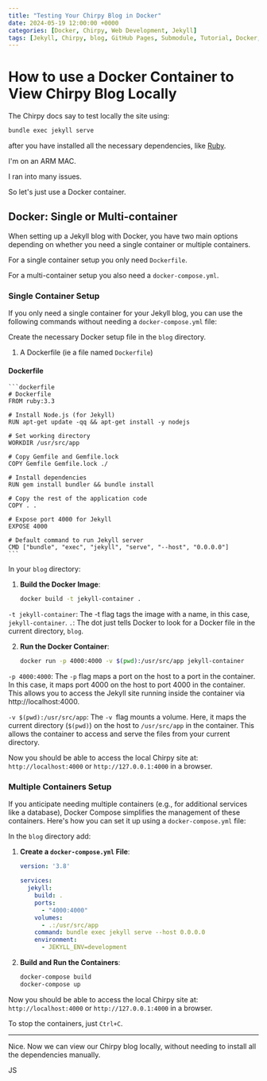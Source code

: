 ```yaml
---
title: "Testing Your Chirpy Blog in Docker"
date: 2024-05-19 12:00:00 +0000
categories: [Docker, Chirpy, Web Development, Jekyll]
tags: [Jekyll, Chirpy, blog, GitHub Pages, Submodule, Tutorial, Docker, Git]
---
```


# How to use a Docker Container to View Chirpy Blog Locally

The Chirpy docs say to test locally the site using:

```bash
bundle exec jekyll serve
```
after you have installed all the necessary dependencies, like [Ruby](https://jekyllrb.com/docs/installation/macos/).

I'm on an ARM MAC. 

I ran into many issues. 

So let's just use a Docker container.


## Docker: Single or Multi-container

When setting up a Jekyll blog with Docker, you have two main options depending on whether you need a single container or multiple containers.

For a single container setup you only need `Dockerfile`.

For a multi-container setup you also need a `docker-compose.yml`.


### Single Container Setup

If you only need a single container for your Jekyll blog, you can use the following commands without needing a `docker-compose.yml` file:

Create the necessary Docker setup file in the `blog` directory.

1. A Dockerfile (ie a file named `Dockerfile`)

#### Dockerfile

    ```dockerfile
    # Dockerfile
    FROM ruby:3.3

    # Install Node.js (for Jekyll)
    RUN apt-get update -qq && apt-get install -y nodejs

    # Set working directory
    WORKDIR /usr/src/app

    # Copy Gemfile and Gemfile.lock
    COPY Gemfile Gemfile.lock ./

    # Install dependencies
    RUN gem install bundler && bundle install

    # Copy the rest of the application code
    COPY . .

    # Expose port 4000 for Jekyll
    EXPOSE 4000

    # Default command to run Jekyll server
    CMD ["bundle", "exec", "jekyll", "serve", "--host", "0.0.0.0"]
    ```

In your `blog` directory:

1. **Build the Docker Image**:
    ```sh
    docker build -t jekyll-container .
    ```

`-t jekyll-container`: The -t flag tags the image with a name, in this case, `jekyll-container`.
`.`: The dot just tells Docker to look for a Docker file in the current directory, `blog`.

2. **Run the Docker Container**:
    ```sh
    docker run -p 4000:4000 -v $(pwd):/usr/src/app jekyll-container
    ```

`-p 4000:4000`: The `-p` flag maps a port on the host to a port in the container. In this case, it maps port 4000 on the host to port 4000 in the container. This allows you to access the Jekyll site running inside the container via http://localhost:4000.

`-v $(pwd):/usr/src/app`: The `-v `flag mounts a volume. Here, it maps the current directory (`$(pwd)`) on the host to `/usr/src/app` in the container. This allows the container to access and serve the files from your current directory.

Now you should be able to access the local Chirpy site at: `http://localhost:4000` or `http://127.0.0.1:4000` in a browser. 


### Multiple Containers Setup

If you anticipate needing multiple containers (e.g., for additional services like a database), Docker Compose simplifies the management of these containers. Here's how you can set it up using a `docker-compose.yml` file:

In the `blog` directory add:

1. **Create a `docker-compose.yml` File**:

    ```yaml
    version: '3.8'

    services:
      jekyll:
        build: .
        ports:
          - "4000:4000"
        volumes:
          - .:/usr/src/app
        command: bundle exec jekyll serve --host 0.0.0.0
        environment:
          - JEKYLL_ENV=development

    ```

2. **Build and Run the Containers**:
    ```sh
    docker-compose build
    docker-compose up
    ```

Now you should be able to access the local Chirpy site at: `http://localhost:4000` or `http://127.0.0.1:4000` in a browser. 

To stop the containers, just `Ctrl+C`.


---

Nice. 
Now we can view our Chirpy blog locally, without needing to install all the dependencies manually. 


JS
